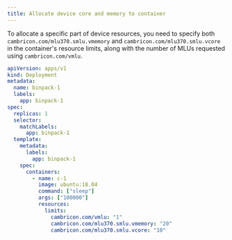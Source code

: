 ```yaml
---
title: Allocate device core and memory to container
---
```


To allocate a specific part of device resources, you need to specify both `cambricon.com/mlu370.smlu.vmemory` and `cambricon.com/mlu370.smlu.vcore`
in the container's resource limits, along with the number of MLUs requested using `cambricon.com/vmlu`.

```yaml
apiVersion: apps/v1
kind: Deployment
metadata:
  name: binpack-1
  labels:
    app: binpack-1
spec:
  replicas: 1
  selector:
    matchLabels:
      app: binpack-1
  template:
    metadata:
      labels:
        app: binpack-1
    spec:
      containers:
        - name: c-1
          image: ubuntu:18.04
          command: ["sleep"]
          args: ["100000"]
          resources:
            limits:
              cambricon.com/vmlu: "1"
              cambricon.com/mlu370.smlu.vmemory: "20"
              cambricon.com/mlu370.smlu.vcore: "10"
```
